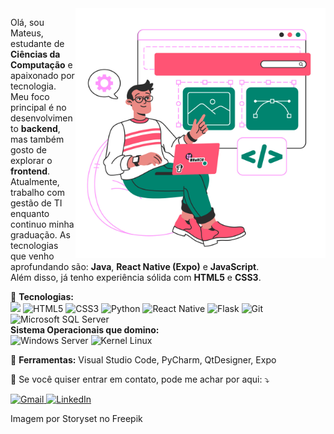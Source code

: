 <img src="https://raw.githubusercontent.com/MaffSi/MaffSi/refs/heads/main/11260839.jpg" alt="ilustração de um computador" min-width="400px" max-width="400px" width="400px" align="right">

<p align="left">
  Olá, sou Mateus, estudante de <strong>Ciências da Computação</strong> e apaixonado por tecnologia. Meu foco principal é no desenvolvimento <strong>backend</strong>, mas também gosto de explorar o <strong>frontend</strong>. <br>
  Atualmente, trabalho com gestão de TI enquanto continuo minha graduação. As tecnologias que venho aprofundando são: <strong>Java</strong>, <strong>React Native (Expo)</strong> e <strong>JavaScript</strong>. <br>
  Além disso, já tenho experiência sólida com <strong>HTML5</strong> e <strong>CSS3</strong>.
</p>

<p align="left">
  🦄 <strong>Tecnologias:</strong><br> <img src='https://img.shields.io/badge/HTML-239120?style=for-the-badge&logo=html5&logoColor=white'/> <img src='https://img.shields.io/badge/CSS-239120?&style=for-the-badge&logo=css3&logoColor=white' alt='HTML5'/> <img src='https://img.shields.io/badge/TypeScript-007ACC?style=for-the-badge&logo=typescript&logoColor=white' alt='CSS3'/> <img alt='Python' src='https://img.shields.io/badge/Python-14354C?style=for-the-badge&logo=python&logoColor=white'/> <img alt='React Native' src='https://img.shields.io/badge/React_Native-20232A?style=for-the-badge&logo=react&logoColor=61DAFB'/> <img alt='Flask' src='https://img.shields.io/badge/Flask-000000?style=for-the-badge&logo=flask&logoColor=white' /> <img alt='Git' src='https://img.shields.io/badge/Git-E34F26?style=for-the-badge&logo=git&logoColor=white'/> <img alt='Microsoft SQL Server' src='https://img.shields.io/badge/Microsoft_SQL_Server-CC2927?style=for-the-badge&logo=microsoft-sql-server&logoColor=white'/><br>
  <strong>Sistema Operacionais que domino:</strong><br> <img alt='Windows Server' src='https://img.shields.io/badge/Windows-017AD7?style=for-the-badge&logo=windows&logoColor=white'/> <img alt='Kernel Linux' src='https://img.shields.io/badge/Linux-E34F26?style=for-the-badge&logo=linux&logoColor=white'/>
</p>

<p align="left">
  💼 <strong>Ferramentas:</strong> Visual Studio Code, PyCharm, QtDesigner, Expo
</p>

<p align="left">
  💌 Se você quiser entrar em contato, pode me achar por aqui: ⤵️
</p>

<p align="left">
  <a href="#" title="Gmail">
    <img src="https://img.shields.io/badge/-Gmail-FF0000?style=flat-square&labelColor=FF0000&logo=gmail&logoColor=white" alt="Gmail"/>
  </a>
  <a href="#" title="LinkedIn">
    <img src="https://img.shields.io/badge/-Linkedin-0e76a8?style=flat-square&logo=Linkedin&logoColor=white" alt="LinkedIn"/>
  </a>
</p>

<p>Imagem por Storyset no Freepik</p>
